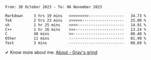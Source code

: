 <!--START_SECTION:waka-->

```txt
From: 30 October 2023 - To: 06 November 2023

Markdown     3 hrs 19 mins   >>>>>>>>>----------------   34.73 %
TeX          2 hrs 23 mins   >>>>>>-------------------   25.00 %
sh           1 hr 25 mins    >>>>---------------------   14.91 %
C++          1 hr 16 mins    >>>----------------------   13.24 %
C            48 mins         >>-----------------------   08.40 %
Other        11 mins         -------------------------   01.99 %
Text         3 mins          -------------------------   00.69 %
```

<!--END_SECTION:waka-->

<!-- [![grayxu's github stats](https://github-readme-stats.vercel.app/api?username=grayxu&count_private=true&show_icons=true)](https://github.com/grayxu) -->

✔ Know more about me: [About - Gray's grind](https://www.grayxu.cn/)

